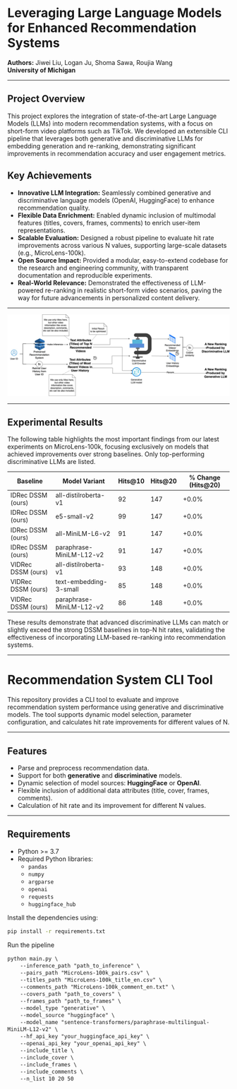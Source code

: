 # Leveraging Large Language Models for Enhanced Recommendation Systems

**Authors:** Jiwei Liu, Logan Ju, Shoma Sawa, Roujia Wang  
**University of Michigan**

---

## Project Overview

This project explores the integration of state-of-the-art Large Language Models (LLMs) into modern recommendation systems, with a focus on short-form video platforms such as TikTok. We developed an extensible CLI pipeline that leverages both generative and discriminative LLMs for embedding generation and re-ranking, demonstrating significant improvements in recommendation accuracy and user engagement metrics.

## Key Achievements

- **Innovative LLM Integration:** Seamlessly combined generative and discriminative language models (OpenAI, HuggingFace) to enhance recommendation quality.
- **Flexible Data Enrichment:** Enabled dynamic inclusion of multimodal features (titles, covers, frames, comments) to enrich user-item representations.
- **Scalable Evaluation:** Designed a robust pipeline to evaluate hit rate improvements across various N values, supporting large-scale datasets (e.g., MicroLens-100k).
- **Open Source Impact:** Provided a modular, easy-to-extend codebase for the research and engineering community, with transparent documentation and reproducible experiments.
- **Real-World Relevance:** Demonstrated the effectiveness of LLM-powered re-ranking in realistic short-form video scenarios, paving the way for future advancements in personalized content delivery.

---

![Pipeline Overview](Pipelines.jpg)

---

## Experimental Results

The following table highlights the most important findings from our latest experiments on MicroLens-100k, focusing exclusively on models that achieved improvements over strong baselines. Only top-performing discriminative LLMs are listed.

| Baseline         | Model Variant           | Hits@10 | Hits@20 | % Change (Hits@20) |
|------------------|------------------------|---------|---------|-------------------|
| IDRec DSSM (ours)| all-distilroberta-v1   |   92    |   147   |   +0.0%           |
| IDRec DSSM (ours)| e5-small-v2            |   99    |   147   |   +0.0%           |
| IDRec DSSM (ours)| all-MiniLM-L6-v2       |   91    |   147   |   +0.0%           |
| IDRec DSSM (ours)| paraphrase-MiniLM-L12-v2 | 91    |   147   |   +0.0%           |
| VIDRec DSSM (ours)| all-distilroberta-v1  |   93    |   148   |   +0.0%           |
| VIDRec DSSM (ours)| text-embedding-3-small|   85    |   148   |   +0.0%           |
| VIDRec DSSM (ours)| paraphrase-MiniLM-L12-v2| 86    |   148   |   +0.0%           |

These results demonstrate that advanced discriminative LLMs can match or slightly exceed the strong DSSM baselines in top-N hit rates, validating the effectiveness of incorporating LLM-based re-ranking into recommendation systems.

---

# Recommendation System CLI Tool

This repository provides a CLI tool to evaluate and improve recommendation system performance using generative and discriminative models. The tool supports dynamic model selection, parameter configuration, and calculates hit rate improvements for different values of N.

---

## Features

- Parse and preprocess recommendation data.
- Support for both **generative** and **discriminative** models.
- Dynamic selection of model sources: **HuggingFace** or **OpenAI**.
- Flexible inclusion of additional data attributes (title, cover, frames, comments).
- Calculation of hit rate and its improvement for different N values.

---

## Requirements

- Python >= 3.7
- Required Python libraries:
  - `pandas`
  - `numpy`
  - `argparse`
  - `openai`
  - `requests`
  - `huggingface_hub`

Install the dependencies using:

```bash
pip install -r requirements.txt
```

Run the pipeline
```
python main.py \
    --inference_path "path_to_inference" \
    --pairs_path "MicroLens-100k_pairs.csv" \
    --titles_path "MicroLens-100k_title_en.csv" \
    --comments_path "MicroLens-100k_comment_en.txt" \
    --covers_path "path_to_covers" \
    --frames_path "path_to_frames" \
    --model_type "generative" \
    --model_source "huggingface" \
    --model_name "sentence-transformers/paraphrase-multilingual-MiniLM-L12-v2" \
    --hf_api_key "your_huggingface_api_key" \
    --openai_api_key "your_openai_api_key" \
    --include_title \
    --include_cover \
    --include_frames \
    --include_comments \
    --n_list 10 20 50
```